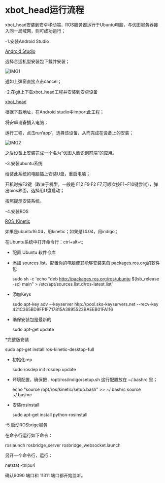 # xbot_head运行流程

xbot_head安装到安卓移动端，ROS服务器运行于Ubuntu电脑，与优图服务器接入同一局域网，则可成功运行；

-1.安装Android Studio

[Android Studio](http://www.android-studio.org/)

选择合适机型安装包下载并安装；

![IMG1](https://github.com/gyworthit/weloveinterns/blob/master/resources/Image/1.png)


遇如上弹窗直接点击cancel；

-2.在git上下载xbot_head工程并安装到安卓设备

[xbot_head](https://github.com/lazyparser/xbot_head)

根据下载地址，在Android studio中import此工程；

将安卓设备插入电脑；

运行工程，点击run‘app’，选择该设备，从而完成在设备上的安装；

![IMG2](https://github.com/gyworthit/weloveinterns/blob/master/resources/Image/2.png)

之后设备上安装完成一个名为“优图人脸识别前端”的应用。

-3.安装ubuntu系统

给装此系统的电脑插上安装U盘，重启电脑；

开机时按F2键（取决于机型，一般是 F12 F9 F2 F7,可顺次按F1~F10键尝试），弹出bios界面，选择用U盘启动；

按照提示安装系统。

-4.安装ROS

[ROS_Kinetic](http://wiki.ros.org/kinetic/Installation/Ubuntu)

如果是ubuntu16.04，用kinetic；如果是14.04，用indigo；

在Ubuntu系统中打开命令行：ctrl+alt+t;

* 配置 Ubuntu 软件仓库

* 添加 sources.list，配置你的电脑使其能够安装来自 packages.ros.org的软件包

  sudo sh -c 'echo "deb http://packages.ros.org/ros/ubuntu $(lsb_release -sc) main" > /etc/apt/sources.list.d/ros-latest.list'

* 添加Keys

  sudo apt-key adv --keyserver hkp://pool.sks-keyservers.net --recv-key 421C365BD9FF1F717815A3895523BAEEB01FA116

* 确保安装包是最新的

  sudo apt-get update

*完整版安装

  sudo apt-get install ros-kinetic-desktop-full

* 初始化rep

  sudo rosdep init
  rosdep update

* 环境配置，确保把 . /opt/ros/indigo/setup.sh 这行配置放在 ~/.bashrc 里；

  echo "source /opt/ros/kinetic/setup.bash" >> ~/.bashrc
  source ~/.bashrc

* 安装rosinstall

  sudo apt-get install python-rosinstall

-5.启动ROSbrige服务

在命令行运行如下命令：

  roslaunch rosbridge_server rosbridge_websocket.launch

另开一个命令行，运行：

  netstat -tnlpu4
  
确认9090 端口和 11311 端口都开始监听。

